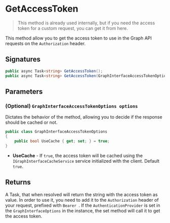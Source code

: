 # GetAccessToken

> This method is already used internally, but if you need the access token for a custom request, you can get it from here.

This method allow you to get the access token to use in the Graph API requests on the `Authorization` header.

## Signatures

```csharp
public async Task<string> GetAccessToken();
public async Task<string> GetAccessToken(GraphInterfaceAccessTokenOptions options);
```

## Parameters

### (Optional) `GraphInterfaceAccessTokenOptions options`

Dictates the behavior of the method, allowing you to decide if the response should be cached or not.

```csharp
public class GraphInterfaceAccessTokenOptions
{
    public bool UseCache { get; set; } = true;
}
```

* **UseCache** - If `true`, the access token will be cached using the `IGraphInterfaceCacheService` service initialized with the client. Default `true`.

## Returns

A Task, that when resolved will return the string with the access token as value. In order to use it, you need to add it to the `Authorization` header of your request, prefixed with `Bearer `.
If the `AuthenticationProvider` is set in the `GraphInterfaceOptions` in the instance, the set method will call it to get the access token.